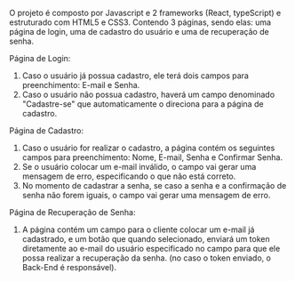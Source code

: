 O projeto é composto por Javascript e 2 frameworks (React, typeScript) e estruturado com HTML5 e CSS3.
Contendo 3 páginas, sendo elas: uma página de login, uma de cadastro do usuário e uma de recuperação de senha.

Página de Login:
1. Caso o usuário já possua cadastro, ele terá dois campos para preenchimento: E-mail e Senha.
2. Caso o usuário não possua cadastro, haverá um campo denominado "Cadastre-se" que automaticamente o direciona para a  página de cadastro.

Página de Cadastro:
1. Caso o usuário for realizar o cadastro, a página contém os seguintes campos para preenchimento: Nome, E-mail, Senha e Confirmar Senha.
2. Se o usuário colocar um e-mail inválido, o campo vai gerar uma mensagem de erro, especificando o que não está correto. 
3. No momento de cadastrar a senha, se caso a senha e a confirmação de senha não forem iguais, o campo vai gerar uma mensagem de erro.

Página de Recuperação de Senha: 
1. A página contém um campo para o cliente colocar um e-mail já cadastrado, e um botão que quando selecionado, enviará um token diretamente ao e-mail do usuário
especificado no campo para que ele possa realizar a recuperação da senha. (no caso o token enviado, o Back-End é responsável).
